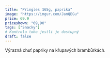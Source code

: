 ```yaml
---
title: "Pringles 165g, paprika"
image: "https://imgur.com/JamQEGu"
price: 69.9
priceshown: "69,90"
tags: ["Snacky"]
# Kontrola toho jestli je dostupný
draft: false
---
```


Výrazná chuť papriky na křupavých brambůrkách.
